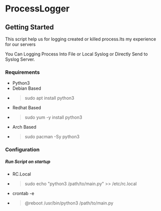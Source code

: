 # ProcessLogger

## Getting Started

This script help us for logging created or killed process.Its my experience for our servers

You Can Logging Process Into File or Local Syslog or Directly Send to Syslog Server.

### Requirements

- Python3
 - Debian Based
  - > sudo apt install python3
 - Redhat Based
  - > sudo yum -y install python3
 - Arch Based
  - > sudo pacman -Sy python3

### Configuration

##### Run Script on startup
- RC.Local
 - > sudo echo "python3 /path/to/main.py" >> /etc/rc.local
- crontab -e
 - > @reboot /usr/bin/python3 /path/to/main.py 

